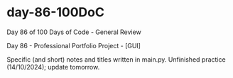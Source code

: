# day-86-100DoC
Day 86 of 100 Days of Code - General Review

Day 86 - Professional Portfolio Project - [GUI]

Specific (and short) notes and titles written in main.py.
  Unfinished practice (14/10/2024); update tomorrow.
